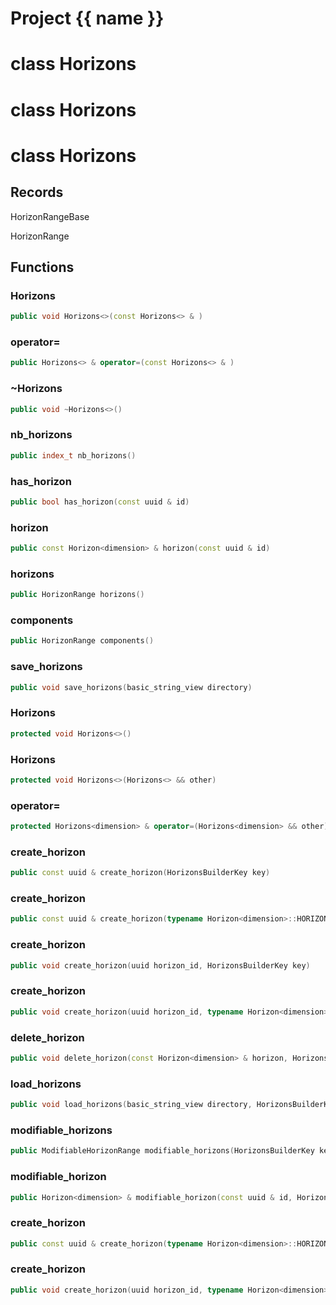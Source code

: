 <script setup>
import {useRoute} from 'vitepress'
const {path} = useRoute()
const tokens = path.split('/')
const words = tokens[2].split('-');
for (let i = 0; i < words.length; i++) {
    words[i] = words[i].charAt(0).toUpperCase() + words[i].slice(1);
    words[i] = words[i].replace('geode', 'Geode')
}
const name = words.join('-');
</script>
# Project {{ name }}

# class Horizons


# class Horizons


# class Horizons


## Records

HorizonRangeBase

HorizonRange



## Functions

### Horizons

```cpp
public void Horizons<>(const Horizons<> & )
```


### operator=

```cpp
public Horizons<> & operator=(const Horizons<> & )
```


### ~Horizons

```cpp
public void ~Horizons<>()
```


### nb_horizons

```cpp
public index_t nb_horizons()
```


### has_horizon

```cpp
public bool has_horizon(const uuid & id)
```


### horizon

```cpp
public const Horizon<dimension> & horizon(const uuid & id)
```


### horizons

```cpp
public HorizonRange horizons()
```


### components

```cpp
public HorizonRange components()
```


### save_horizons

```cpp
public void save_horizons(basic_string_view directory)
```


### Horizons

```cpp
protected void Horizons<>()
```


### Horizons

```cpp
protected void Horizons<>(Horizons<> && other)
```


### operator=

```cpp
protected Horizons<dimension> & operator=(Horizons<dimension> && other)
```


### create_horizon

```cpp
public const uuid & create_horizon(HorizonsBuilderKey key)
```


### create_horizon

```cpp
public const uuid & create_horizon(typename Horizon<dimension>::HORIZON_TYPE type, HorizonsBuilderKey key)
```


### create_horizon

```cpp
public void create_horizon(uuid horizon_id, HorizonsBuilderKey key)
```


### create_horizon

```cpp
public void create_horizon(uuid horizon_id, typename Horizon<dimension>::HORIZON_TYPE type, HorizonsBuilderKey key)
```


### delete_horizon

```cpp
public void delete_horizon(const Horizon<dimension> & horizon, HorizonsBuilderKey key)
```


### load_horizons

```cpp
public void load_horizons(basic_string_view directory, HorizonsBuilderKey key)
```


### modifiable_horizons

```cpp
public ModifiableHorizonRange modifiable_horizons(HorizonsBuilderKey key)
```


### modifiable_horizon

```cpp
public Horizon<dimension> & modifiable_horizon(const uuid & id, HorizonsBuilderKey key)
```


### create_horizon

```cpp
public const uuid & create_horizon(typename Horizon<dimension>::HORIZON_TYPE type, HorizonsBuilderKey key)
```

### create_horizon

```cpp
public void create_horizon(uuid horizon_id, typename Horizon<dimension>::HORIZON_TYPE type, HorizonsBuilderKey key)
```



